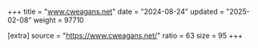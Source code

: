 +++
title = "www.cweagans.net"
date = "2024-08-24"
updated = "2025-02-08"
weight = 97710

[extra]
source = "https://www.cweagans.net/"
ratio = 63
size = 95
+++
